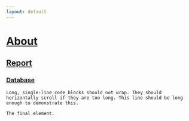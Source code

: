 ```yaml
---
layout: default
---
```


# [About](./another-page.html)

## [Report](./report.html)

### [Database](./database.html)

```
Long, single-line code blocks should not wrap. They should horizontally scroll if they are too long. This line should be long enough to demonstrate this.
```

```
The final element.
```
